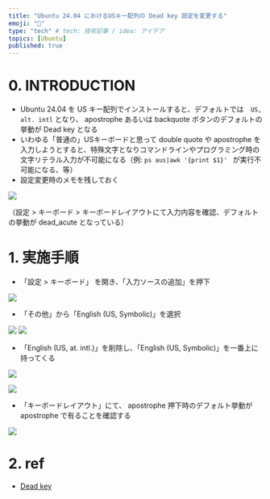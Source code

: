 ```yaml
---
title: "Ubuntu 24.04 におけるUSキー配列の Dead key 設定を変更する"
emoji: "💾"
type: "tech" # tech: 技術記事 / idea: アイデア
topics: [Ubuntu]
published: true
---
```


# 0. INTRODUCTION

- Ubuntu 24.04 を US キー配列でインストールすると、デフォルトでは　`US, alt. intl` となり、 apostrophe あるいは backquote ボタンのデフォルトの挙動が Dead key となる
- いわゆる「普通の」USキーボードと思って double quote や apostrophe を入力しようとすると、特殊文字となりコマンドラインやプログラミング時の文字リテラル入力が不可能になる（例: `ps aus|awk '{print $1}' ` が実行不可能になる、等）
- 設定変更時のメモを残しておく

![](../images/a1c14df9f63d98/Screenshot%20from%202024-08-08%2008-08-42.png)

（設定 > キーボード > キーボードレイアウトにて入力内容を確認、デフォルトの挙動が dead_acute となっている）

# 1. 実施手順

- 「設定 > キーボード」 を開き、「入力ソースの追加」を押下

![](../images/a1c14df9f63d98/Screenshot%20from%202024-08-08%2007-22-17.png)


- 「その他」から「English (US, Symbolic)」を選択

![](../images/a1c14df9f63d98/Screenshot%20from%202024-08-08%2007-22-25.png)
![](../images/a1c14df9f63d98/Screenshot%20from%202024-08-08%2007-22-45.png)

- 「English (US, at. intl.)」を削除し、「English (US, Symbolic)」を一番上に持ってくる

![](../images/a1c14df9f63d98/Screenshot%20from%202024-08-08%2008-09-19.png)

![](../images/a1c14df9f63d98/Screenshot%20from%202024-08-08%2007-23-31.png)

- 「キーボードレイアウト」にて、 apostrophe 押下時のデフォルト挙動が apostrophe で有ることを確認する

![](../images/a1c14df9f63d98/Screenshot%20from%202024-08-08%2007-25-19.png)

# 2. ref

- [Dead key](https://ja.wikipedia.org/wiki/%E3%83%87%E3%83%83%E3%83%89%E3%82%AD%E3%83%BC)

